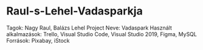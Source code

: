 # Raul-s-Lehel-Vadasparkja
Tagok: Nagy Raul, Balázs Lehel
Project Neve: Vadaspark
Használt alkalmazások: Trello, Visual Studio Code, Visual Studio 2019, Figma, MySQL
Források: Pixabay, iStock
